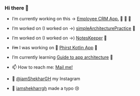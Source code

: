 ### Hi there 👋 

-  I’m currently working on this -> [Employee CRM App.](https://github.com/iamShekharGH/Employee_crm) :see_no_evil: :hear_no_evil: :speak_no_evil:
-  I’m worked on (I worked on ->) [simpleArchitecturePractice](https://github.com/iamShekharGH/simpleArchitecturePractice) 📖
-  I’m worked on (I worked on ->) [NotesKeeper](https://github.com/iamShekharGH/NotesKeeper) </a>📖

-  ~~I’m~~ I was working on 🌲 [Phirst Kotlin App](https://github.com/iamShekharGH/phirstkotlinandroidaap) 🔭 
-  I’m currently learning [Guide to app architecture](https://developer.android.com/jetpack/guide) 🌱
- 📫    How to reach me: <a href="mailto:shekhargh13@gmail.com">Mail me!</a>
-  :metal:  <a href="https://www.instagram.com/iamshekhargh/">@iamShekharGH</a> my Instagram
-  :guitar:   <a href="https://open.spotify.com/user/iamshekharrgh?si=wD8pUdLRSryN33IMPF-bjQ">iamshekharrgh</a> made a typo :cry:



<!--
**iamShekharGH/iamShekharGH** is a ✨ _special_ ✨ repository because its `README.md` (this file) appears on your GitHub profile.

Here are some ideas to get you started:

- 🔭 I’m currently working on ...
- 🌱 I’m currently learning ...
- 👯 I’m looking to collaborate on ...
- 🤔 I’m looking for help with ...
- 💬 Ask me about ...
- 📫 How to reach me: ...
- 😄 Pronouns: ...
- ⚡ Fun fact: ...
-->
